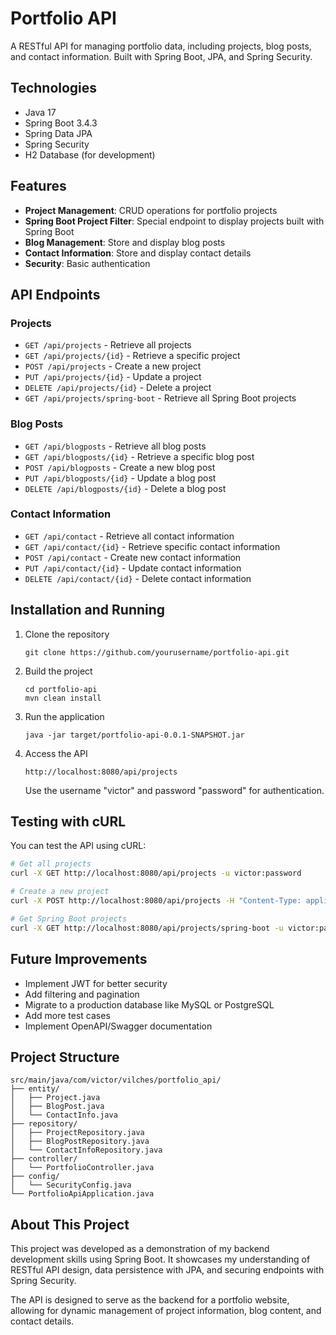 # Portfolio API

A RESTful API for managing portfolio data, including projects, blog posts, and contact information. Built with Spring Boot, JPA, and Spring Security.

## Technologies

- Java 17
- Spring Boot 3.4.3
- Spring Data JPA
- Spring Security
- H2 Database (for development)

## Features

- **Project Management**: CRUD operations for portfolio projects
- **Spring Boot Project Filter**: Special endpoint to display projects built with Spring Boot
- **Blog Management**: Store and display blog posts
- **Contact Information**: Store and display contact details
- **Security**: Basic authentication

## API Endpoints

### Projects
- `GET /api/projects` - Retrieve all projects
- `GET /api/projects/{id}` - Retrieve a specific project
- `POST /api/projects` - Create a new project
- `PUT /api/projects/{id}` - Update a project
- `DELETE /api/projects/{id}` - Delete a project
- `GET /api/projects/spring-boot` - Retrieve all Spring Boot projects

### Blog Posts
- `GET /api/blogposts` - Retrieve all blog posts
- `GET /api/blogposts/{id}` - Retrieve a specific blog post
- `POST /api/blogposts` - Create a new blog post
- `PUT /api/blogposts/{id}` - Update a blog post
- `DELETE /api/blogposts/{id}` - Delete a blog post

### Contact Information
- `GET /api/contact` - Retrieve all contact information
- `GET /api/contact/{id}` - Retrieve specific contact information
- `POST /api/contact` - Create new contact information
- `PUT /api/contact/{id}` - Update contact information
- `DELETE /api/contact/{id}` - Delete contact information

## Installation and Running

1. Clone the repository
   ```
   git clone https://github.com/yourusername/portfolio-api.git
   ```

2. Build the project
   ```
   cd portfolio-api
   mvn clean install
   ```

3. Run the application
   ```
   java -jar target/portfolio-api-0.0.1-SNAPSHOT.jar
   ```

4. Access the API
   ```
   http://localhost:8080/api/projects
   ```
   Use the username "victor" and password "password" for authentication.

## Testing with cURL

You can test the API using cURL:

```bash
# Get all projects
curl -X GET http://localhost:8080/api/projects -u victor:password

# Create a new project
curl -X POST http://localhost:8080/api/projects -H "Content-Type: application/json" -u victor:password -d "{\"title\":\"Activity Tracker GUI\",\"description\":\"A Java application that displays activity statistics using Swing.\",\"technologies\":\"Java, Swing, JPA\",\"githubLink\":\"https://github.com/username/activity-tracker-gui\",\"springBoot\":false}"

# Get Spring Boot projects
curl -X GET http://localhost:8080/api/projects/spring-boot -u victor:password
```

## Future Improvements

- Implement JWT for better security
- Add filtering and pagination
- Migrate to a production database like MySQL or PostgreSQL
- Add more test cases
- Implement OpenAPI/Swagger documentation

## Project Structure

```
src/main/java/com/victor/vilches/portfolio_api/
├── entity/
│   ├── Project.java
│   ├── BlogPost.java
│   └── ContactInfo.java
├── repository/
│   ├── ProjectRepository.java
│   ├── BlogPostRepository.java
│   └── ContactInfoRepository.java
├── controller/
│   └── PortfolioController.java
├── config/
│   └── SecurityConfig.java
└── PortfolioApiApplication.java
```

## About This Project

This project was developed as a demonstration of my backend development skills using Spring Boot. It showcases my understanding of RESTful API design, data persistence with JPA, and securing endpoints with Spring Security.

The API is designed to serve as the backend for a portfolio website, allowing for dynamic management of project information, blog content, and contact details.
